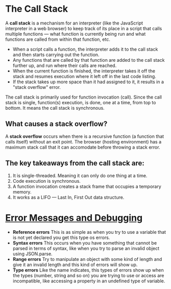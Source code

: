 # The Call Stack 
A **call stack** is a mechanism for an interpreter (like the JavaScript interpreter in a web browser) to keep track of its place in a script that calls multiple functions — what function is currently being run and what functions are called from within that function, etc.
- When a script calls a function, the interpreter adds it to the call stack and then starts carrying out the function.
- Any functions that are called by that function are added to the call stack further up, and run where their calls are reached.
- When the current function is finished, the interpreter takes it off the stack and resumes execution where it left off in the last code listing.
- If the stack takes up more space than it had assigned to it, it results in a "stack overflow" error.


The call stack is primarily used for function invocation (call). Since the call stack is single, function(s) execution, is done, one at a time, from top to bottom. It means the call stack is synchronous.

## What causes a stack overflow?
A **stack overflow** occurs when there is a recursive function (a function that calls itself) without an exit point. The browser (hosting environment) has a maximum stack call that it can accomodate before throwing a stack error.

## The key takeaways from the call stack are:
1. It is single-threaded. Meaning it can only do one thing at a time.
1. Code execution is synchronous.
1. A function invocation creates a stack frame that occupies a temporary memory.
1. It works as a LIFO — Last In, First Out data structure.

# [Error Messages and Debugging](https://codeburst.io/javascript-error-messages-debugging-d23f84f0ae7c)
- **Reference errors** This is as simple as when you try to use a variable that is not yet declared you get this type os errors.
- **Syntax errors** This occurs when you have something that cannot be parsed in terms of syntax, like when you try to parse an invalid object using JSON.parse.
- **Range errors** Try to manipulate an object with some kind of length and give it an invalid length and this kind of errors will show up.
- **Type errors** Like the name indicates, this types of errors show up when the types (number, string and so on) you are trying to use or access are incompatible, like accessing a property in an undefined type of variable.